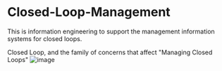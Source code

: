 # Closed-Loop-Management
This is information engineering to support the management information systems for closed loops. 

Closed Loop, and the family of concerns that affect "Managing Closed Loops" 
![image](https://user-images.githubusercontent.com/111851430/186324756-b6beffe6-74a7-47ce-94b5-28ae62cdc636.png)

